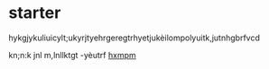 # starter

hykgjykuliuicylt;ukyrjtyehrgeregtrhyetjukèilompolyuitk,jutnhgbrfvcd

kn;n:k jnl
m,lnllktgt -yèutrf
[hxmpm](https://cdn5.dibujos.net/dibujos/pintados/201137/75f59a6a96b1a15fee9d1f378d8cca56.png)